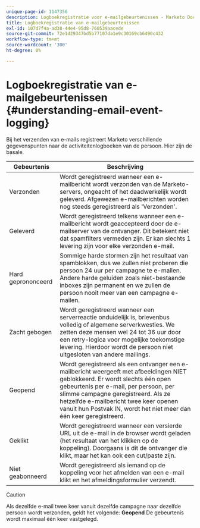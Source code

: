 ```yaml
---
unique-page-id: 1147356
description: Logboekregistratie voor e-mailgebeurtenissen - Marketo Docs - Productdocumentatie
title: Logboekregistratie van e-mailgebeurtenissen
exl-id: 107d7f4a-ad38-44e4-95d8-760539aacede
source-git-commit: 72e1d29347bd5b77107da1e9c30169cb6490c432
workflow-type: tm+mt
source-wordcount: '300'
ht-degree: 0%

---
```


# Logboekregistratie van e-mailgebeurtenissen {#understanding-email-event-logging}

Bij het verzenden van e-mails registreert Marketo verschillende gegevenspunten naar de activiteitenlogboeken van de persoon. Hier zijn de basale.

| Gebeurtenis | Beschrijving |
|---|---|
| Verzonden | Wordt geregistreerd wanneer een e-mailbericht wordt verzonden van de Marketo-servers, ongeacht of het daadwerkelijk wordt geleverd. Afgewezen e-mailberichten worden nog steeds geregistreerd als &#39;Verzonden&#39;. |
| Geleverd | Wordt geregistreerd telkens wanneer een e-mailbericht wordt geaccepteerd door de e-mailserver van de ontvanger. Dit betekent niet dat spamfilters vermeden zijn. Er kan slechts 1 levering zijn voor elke verzonden e-mail. |
| Hard geprononceerd | Sommige harde stormen zijn het resultaat van spamblokken, dus we zullen niet proberen die persoon 24 uur per campagne te e-mailen. Andere harde geluiden zoals niet-bestaande inboxes zijn permanent en we zullen de persoon nooit meer van een campagne e-mailen. |
| Zacht gebogen | Wordt geregistreerd wanneer een serverreactie onduidelijk is, brievenbus volledig of algemene serverkwesties. We zetten deze mensen wel 24 tot 36 uur door een retry-logica voor mogelijke toekomstige levering. Hierdoor wordt de persoon niet uitgesloten van andere mailings. |
| Geopend | Wordt geregistreerd als een ontvanger een e-mailbericht weergeeft met afbeeldingen NIET geblokkeerd. Er wordt slechts één open gebeurtenis per e-mail, per persoon, per slimme campagne geregistreerd. Als ze hetzelfde e-mailbericht twee keer openen vanuit hun Postvak IN, wordt het niet meer dan één keer geregistreerd. |
| Geklikt | Wordt geregistreerd wanneer een versierde URL uit de e-mail in de browser wordt geladen (het resultaat van het klikken op de koppeling). Doorgaans is dit de ontvanger die klikt, maar het kan ook een cut/paste zijn. |
| Niet geabonneerd | Wordt geregistreerd als iemand op de koppeling voor het afmelden van een e-mail klikt en het afmeldingsformulier verzendt. |

>[!CAUTION]
>
>Als dezelfde e-mail twee keer vanuit dezelfde campagne naar dezelfde persoon wordt verzonden, geldt het volgende: **Geopend** De gebeurtenis wordt maximaal één keer vastgelegd.
